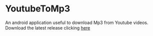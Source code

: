# YoutubeToMp3
An android application useful to download Mp3 from Youtube videos.
Download the latest release clicking [here](https://github.com/makebit/YoutubeToMp3/blob/master/app-release.apk)
